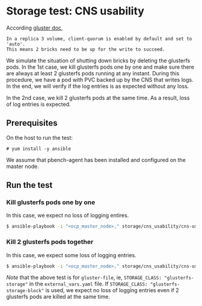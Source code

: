 # Storage test: CNS usability
According [gluster doc](https://docs.gluster.org/en/v3/Administrator%20Guide/arbiter-volumes-and-quorum/#replica-2-and-replica-3-volumes),

```
In a replica 3 volume, client-quorum is enabled by default and set to 'auto'.
This means 2 bricks need to be up for the write to succeed.
```

We simulate the situation of shutting down bricks by deleting the glusterfs pods.
In the 1st case, we kill glusterfs pods one by one and make sure there are always
at least 2 glusterfs pods running at any instant. During this procedure, we have
a pod with PVC backed up by the CNS that writes logs. In the end, we will verify
if the log entries is as expected without any loss.

In the 2nd case, we kill 2 glusterfs pods at the same time. As a result, loss of log
entries is expected.

## Prerequisites

On the host to run the test:

```
# yum install -y ansible
```

We assume that pbench-agent has been installed and configured on the master node.

## Run the test

### Kill glusterfs pods one by one

In this case, we expect no loss of logging entires.

```sh
$ ansible-playbook -i "<ocp_master_node>," storage/cns_usability/cns-usability-test-restart-glusterfs-pods_1by1.yaml
```

### Kill 2 glusterfs pods together

In this case, we expect some loss of logging entries.

```sh
$ ansible-playbook -i "<ocp_master_node>," storage/cns_usability/cns-usability-test-restart-2-glusterfs-pods.yaml
```

*Note* that the above test is for `gluster-file`, ie, `STORAGE_CLASS: "glusterfs-storage"` in the
`external_vars.yaml` file. If `STORAGE_CLASS: "glusterfs-storage-block"` is used, we expect no loss
of logging entries even if 2 glusterfs pods are killed at the same time.
